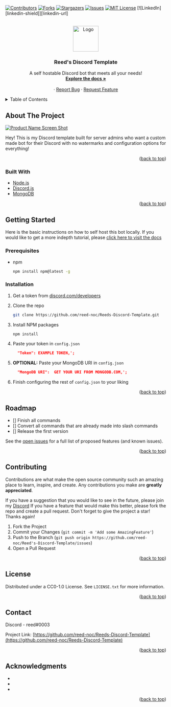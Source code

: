 <div id="top"></div>

<!-- PROJECT SHIELDS -->

[![Contributors][contributors-shield]][contributors-url]
[![Forks][forks-shield]][forks-url]
[![Stargazers][stars-shield]][stars-url]
[![Issues][issues-shield]][issues-url]
[![MIT License][license-shield]][license-url]
[![LinkedIn][linkedin-shield]][linkedin-url]



<!-- PROJECT LOGO -->
<br />
<div align="center">
  <a href="https://github.com/reed-noc/Reeds-Discord-Template">
    <img src="images/logo.png" alt="Logo" width="80" height="80">
  </a>

<h3 align="center">Reed's Discord Template</h3>

  <p align="center">
    A self hostable Discord bot that meets all your needs!
    <br />
    <a href="https://docs.reednoc.me"><strong>Explore the docs »</strong></a>
    <br />
    <br />
    ·
    <a href="https://github.com/reed-noc/Reeds-Discord-Template/issues">Report Bug</a>
    ·
    <a href="https://github.com/reed-noc/Reeds-Discord-Template/issues">Request Feature</a>
  </p>
</div>



<!-- TABLE OF CONTENTS -->
<details>
  <summary>Table of Contents</summary>
  <ol>
    <li>
      <a href="#about-the-project">About The Project</a>
      <ul>
        <li><a href="#built-with">Built With</a></li>
      </ul>
    </li>
    <li>
      <a href="#getting-started">Getting Started</a>
      <ul>
        <li><a href="#prerequisites">Prerequisites</a></li>
        <li><a href="#installation">Installation</a></li>
      </ul>
    </li>
    <li><a href="#usage">Usage</a></li>
    <li><a href="#roadmap">Roadmap</a></li>
    <li><a href="#contributing">Contributing</a></li>
    <li><a href="#license">License</a></li>
    <li><a href="#contact">Contact</a></li>
    <li><a href="#acknowledgments">Acknowledgments</a></li>
  </ol>
</details>



<!-- ABOUT THE PROJECT -->
## About The Project

[![Product Name Screen Shot][product-screenshot]](https://reednoc.me)

Hey! This is my Discord template built for server admins who want a custom made bot for their Discord with no watermarks and configuration options for everything! 

<p align="right">(<a href="#top">back to top</a>)</p>



### Built With

* [Node.js](https://nodejs.org/)
* [Discord.js](https://discordjs.org/)
* [MongoDB](https://mongodb.com/)

<p align="right">(<a href="#top">back to top</a>)</p>



<!-- GETTING STARTED -->
## Getting Started

Here is the basic instructions on how to self host this bot locally. If you would like to get a more indepth tutorial, please [click here to visit the docs](docs.reednoc.me)

### Prerequisites

* npm
  ```sh
  npm install npm@latest -g
  ```

### Installation

1. Get a token from [discord.com/developers](https://discord.com/developers)
2. Clone the repo
   ```sh
   git clone https://github.com/reed-noc/Reeds-Discord-Template.git
   ```
3. Install NPM packages
   ```sh
   npm install
   ```
4. Paste your token in `config.json`
   ```json
     "Token": EXAMPLE TOKEN,';
   ```

5. **OPTIONAL:** Paste your MongoDB URI in `config.json`
   ```json
     "MongoDB URI":  GET YOUR URI FROM MONGODB.COM,';
   ```

6. Finish configuring the rest of `config.json` to your liking

<p align="right">(<a href="#top">back to top</a>)</p>

<!-- ROADMAP -->
## Roadmap

- [] Finish all commands
- [] Convert all commands that are already made into slash commands
- [] Release the first version

See the [open issues](https://github.com/reed-noc/Reed's-Discord-Template/issues) for a full list of proposed features (and known issues).

<p align="right">(<a href="#top">back to top</a>)</p>



<!-- CONTRIBUTING -->
## Contributing

Contributions are what make the open source community such an amazing place to learn, inspire, and create. Any contributions you make are **greatly appreciated**.

If you have a suggestion that you would like to see in the future, please join my [Discord](reednoc.me/discord)
If you have a feature that would make this better, please fork the repo and create a pull request. Don't forget to give the project a star! Thanks again!

1. Fork the Project
2. Commit your Changes (`git commit -m 'Add some AmazingFeature'`)
3. Push to the Branch (`git push origin https://github.com/reed-noc/Reed's-Discord-Template/issues`)
4. Open a Pull Request

<p align="right">(<a href="#top">back to top</a>)</p>



<!-- LICENSE -->
## License

Distributed under a CC0-1.0 License. See `LICENSE.txt` for more information.

<p align="right">(<a href="#top">back to top</a>)</p>



<!-- CONTACT -->
## Contact

Discord - reed#0003

Project Link: [https://github.com/reed-noc/Reeds-Discord-Template](https://github.com/reed-noc/Reeds-Discord-Template)

<p align="right">(<a href="#top">back to top</a>)</p>



<!-- ACKNOWLEDGMENTS -->
## Acknowledgments

* []()
* []()
* []()

<p align="right">(<a href="#top">back to top</a>)</p>

[contributors-shield]: https://img.shields.io/github/contributors/reed-noc/Reeds-Discord-Template.svg?style=for-the-badge
[contributors-url]: https://github.com/reed-noc/Reeds-Discord-Template/graphs/contributors
[forks-shield]: https://img.shields.io/github/forks/reed-noc/Reeds-Discord-Template.svg?style=for-the-badge
[forks-url]: https://github.com/reed-noc/Reeds-Discord-Template/network/members
[stars-shield]: https://img.shields.io/github/stars/reed-noc/Reeds-Discord-Template.svg?style=for-the-badge
[stars-url]: https://github.com/reed-noc/Reeds-Discord-Template/stargazers
[issues-shield]: https://img.shields.io/github/issues/reed-noc/Reeds-Discord-Template.svg?style=for-the-badge
[issues-url]: https://github.com/reed-noc/Reeds-Discord-Template/issues
[license-shield]: https://img.shields.io/github/license/reed-noc/Reeds-Discord-Template.svg?style=for-the-badge
[license-url]: https://github.com/reed-noc/Reeds-Discord-Template/blob/master/LICENSE.txt
[product-screenshot]: images/screenshot.png
